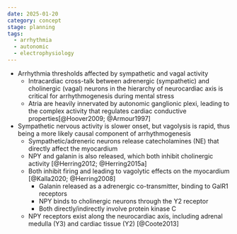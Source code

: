 ```yaml
---
date: 2025-01-20
category: concept
stage: planning
tags:
  - arrhythmia
  - autonomic
  - electrophysiology
---
```



- Arrhythmia thresholds affected by sympathetic and vagal activity 
	- Intracardiac cross-talk between adrenergic (sympathetic) and cholinergic (vagal) neurons in the hierarchy of neurocardiac axis is critical for arrhythmogenesis during mental stress
	- Atria are heavily innervated by autonomic ganglionic plexi, leading to the complex activity that regulates cardiac conductive properties[@Hoover2009; @Armour1997] 
- Sympathetic nervous activity is slower onset, but vagolysis is rapid, thus being a more likely causal component of arrhythmogenesis
	- Sympathetic/adreneric neurons release catecholamines (NE) that directly affect the myocardium
	- NPY and galanin is also released, which both inhibit cholinergic activity [@Herring2012; @Herring2015a]
	- Both inhibit firing and leading to vagolytic effects on the myocardium [@Kalla2020; @Herring2008] 
		- Galanin released as a adrenergic co-transmitter, binding to GalR1 receptors
		- NPY binds to cholinergic neurons through the Y2 receptor
		- Both directly/indirectly involve protein kinase C
	- NPY receptors exist along the neurocardiac axis, including adrenal medulla (Y3) and cardiac tissue (Y2) [@Coote2013] 